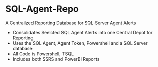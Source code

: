 # SQL-Agent-Repo
A Centrailzed Reporting Database for SQL Server Agent Alerts

* Consolidates Seelcted SQL Agent Alerts into one Central Depot for Reporting 
* Uses the SQL Agent, Agent Token, Powershell and a SQL Server database
* All Code is Powershell, TSQL
* Includes both SSRS and PowerBI Reports
